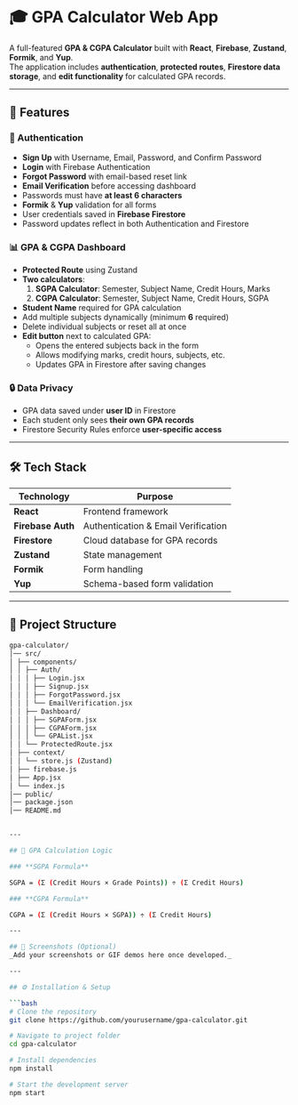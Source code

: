 # 🎓 GPA Calculator Web App

A full-featured **GPA & CGPA Calculator** built with **React**, **Firebase**, **Zustand**, **Formik**, and **Yup**.  
The application includes **authentication**, **protected routes**, **Firestore data storage**, and **edit functionality** for calculated GPA records.

---

## 🚀 Features

### 🔑 Authentication
- **Sign Up** with Username, Email, Password, and Confirm Password
- **Login** with Firebase Authentication
- **Forgot Password** with email-based reset link
- **Email Verification** before accessing dashboard
- Passwords must have **at least 6 characters**
- **Formik** & **Yup** validation for all forms
- User credentials saved in **Firebase Firestore**
- Password updates reflect in both Authentication and Firestore

### 📊 GPA & CGPA Dashboard
- **Protected Route** using Zustand
- **Two calculators**:
  1. **SGPA Calculator**: Semester, Subject Name, Credit Hours, Marks
  2. **CGPA Calculator**: Semester, Subject Name, Credit Hours, SGPA
- **Student Name** required for GPA calculation
- Add multiple subjects dynamically (minimum **6** required)
- Delete individual subjects or reset all at once
- **Edit button** next to calculated GPA:
  - Opens the entered subjects back in the form
  - Allows modifying marks, credit hours, subjects, etc.
  - Updates GPA in Firestore after saving changes

### 🔒 Data Privacy
- GPA data saved under **user ID** in Firestore
- Each student only sees **their own GPA records**
- Firestore Security Rules enforce **user-specific access**

---

## 🛠 Tech Stack

| Technology        | Purpose                              |
|-------------------|--------------------------------------|
| **React**         | Frontend framework                   |
| **Firebase Auth** | Authentication & Email Verification  |
| **Firestore**     | Cloud database for GPA records       |
| **Zustand**       | State management                     |
| **Formik**        | Form handling                        |
| **Yup**           | Schema-based form validation         |

---

## 📂 Project Structure

```bash
gpa-calculator/
│── src/
│ ├── components/
│ │ ├── Auth/
│ │ │ ├── Login.jsx
│ │ │ ├── Signup.jsx
│ │ │ ├── ForgotPassword.jsx
│ │ │ └── EmailVerification.jsx
│ │ ├── Dashboard/
│ │ │ ├── SGPAForm.jsx
│ │ │ ├── CGPAForm.jsx
│ │ │ └── GPAList.jsx
│ │ └── ProtectedRoute.jsx
│ ├── context/
│ │ └── store.js (Zustand)
│ ├── firebase.js
│ ├── App.jsx
│ └── index.js
│── public/
│── package.json
│── README.md


---

## 📐 GPA Calculation Logic

### **SGPA Formula**

SGPA = (Σ (Credit Hours × Grade Points)) ÷ (Σ Credit Hours)

### **CGPA Formula**

CGPA = (Σ (Credit Hours × SGPA)) ÷ (Σ Credit Hours)

---

## 📸 Screenshots (Optional)
_Add your screenshots or GIF demos here once developed._

---

## ⚙️ Installation & Setup

```bash
# Clone the repository
git clone https://github.com/yourusername/gpa-calculator.git

# Navigate to project folder
cd gpa-calculator

# Install dependencies
npm install

# Start the development server
npm start

